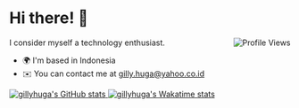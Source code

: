 Hi there! 👋
======================
<a href="http://www.github.com/gillyhuga">
  <img align="right" alt="Profile Views" src="https://komarev.com/ghpvc/?username=gillyhuga&style=flat-square&label=Profile+Views&color=0891b2" />
</a>

I consider myself a technology enthusiast.

* 🌍  I'm based in Indonesia
* ✉️  You can contact me at [gilly.huga@yahoo.co.id](mailto:gilly.huga@yahoo.co.id)

<a href="http://www.github.com/gillyhuga">
  <img src="https://github-readme-stats.vercel.app/api?username=gillyhuga&show_icons=true&hide=issues&count_private=true&title_color=0891b2&text_color=000000&icon_color=0891b2&bg_color=ffffff&hide_border=true&show_icons=true&custom_title=Github+Stats" alt="gillyhuga's GitHub stats" />
</a>

<a href="https://wakatime.com/@gillyhuga">
  <img src="https://github-readme-stats.vercel.app/api/wakatime?username=gillyhuga&langs_count=4&layout=compact&title_color=0891b2&text_color=000000&icon_color=0891b2&bg_color=ffffff&hide_border=true" alt="gillyhuga's Wakatime stats" />
</a>
